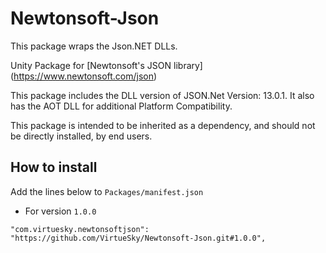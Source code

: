# Newtonsoft-Json
This package wraps the Json.NET DLLs.

Unity Package for [Newtonsoft's JSON library] (https://www.newtonsoft.com/json)

This package includes the DLL version of JSON.Net Version: 13.0.1. It also has the AOT DLL for additional Platform Compatibility.

This package is intended to be inherited as a dependency, and should not be directly installed, by end users.
## How to install
Add the lines below to ``Packages/manifest.json``
-   For version ``1.0.0``
```
"com.virtuesky.newtonsoftjson": "https://github.com/VirtueSky/Newtonsoft-Json.git#1.0.0",
```
